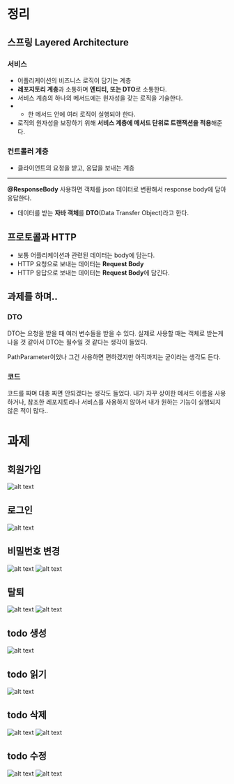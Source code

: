 # 정리
## 스프링 Layered Architecture
### 서비스
- 어플리케이션의 비즈니스 로직이 담기는 계층
- **레포지토리 계층**과 소통하며 **엔티티, 또는 DTO**로 소통한다.
- 서비스 계층의 하나의 메서드에는 원자성을 갖는 로직을 기술한다.
- - 한 메서드 안에 여러 로직이 실행되야 한다.
- 로직의 원자성을 보장하기 위해 **서비스 계층에 메서드 단위로 트랜잭션을 적용**해준다.
### 컨트롤러 계층
- 클라이언트의 요청을 받고, 응답을 보내는 계층
---
**@ResponseBody** 사용하면 객체를 json 데이터로 변환해서 response body에 담아 응답한다.
- 데이터를 받는 **자바 객체**를 **DTO**(Data Transfer Object)라고 한다.


## 프로토콜과 HTTP
- 보통 어플리케이션과 관련된 데이터는 body에 담는다.
- HTTP 요청으로 보내는 데이터는 **Request Body**
- HTTP 응답으로 보내는 데이터는 **Request Body**에 담긴다.

## 과제를 하며..
### DTO
DTO는 요청을 받을 때 여러 변수들을 받을 수 있다.
실제로 사용할 때는 객체로 받는게 나을 것 같아서 DTO는 필수일 것 같다는 생각이 들었다.

PathParameter이었나 그건 사용하면 편하겠지만 아직까지는 굳이라는 생각도 든다.
### 코드
코드를 짜며 대충 짜면 안되겠다는 생각도 들었다.
내가 자꾸 상이한 메서드 이름을 사용하거나, 참조한 레포지토리나 서비스를 사용하지 않아서 내가 원하는 기능이 실행되지 않은 적이 많다..
# 과제
## 회원가입
![alt text](image.png)
## 로그인
![alt text](image-1.png)
## 비밀번호 변경
![alt text](image-2.png)
![alt text](image-3.png)
## 탈퇴
![alt text](image-4.png)
![alt text](image-5.png)
## todo 생성
![alt text](image-6.png)
## todo 읽기
![alt text](image-7.png)
## todo 삭제
![alt text](image-8.png)
![alt text](image-9.png)
## todo 수정
![alt text](image-10.png)
![alt text](image-11.png)